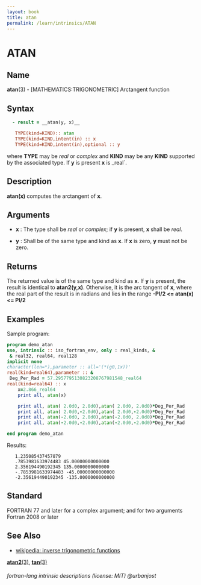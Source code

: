 ```yaml
---
layout: book
title: atan
permalink: /learn/intrinsics/ATAN
---
```

# ATAN
## __Name__

__atan__(3) - \[MATHEMATICS:TRIGONOMETRIC\] Arctangent function

## __Syntax__
```fortran
  - result = __atan(y, x)__

   TYPE(kind=KIND):: atan
   TYPE(kind=KIND,intent(in) :: x
   TYPE(kind=KIND,intent(in),optional :: y
```
where __TYPE__ may be _real_ or _complex_ and __KIND__ may be any __KIND__ supported
by the associated type. If __y__ is present __x__ is _real`.

## __Description__

__atan(x)__ computes the arctangent of __x__.

## __Arguments__

  - __x__
    : The type shall be _real_ or _complex_; if __y__ is present, __x__
      shall be _real_.

  - __y__
    : Shall be of the same type and kind as __x__. If __x__ is zero, __y__ 
    must not be zero.

## __Returns__

The returned value is of the same type and kind as __x__. If __y__ is
present, the result is identical to __atan2(y,x)__. Otherwise, it is the
arc tangent of __x__, where the real part of the result is in radians
and lies in the range
__-PI/2 \<= atan(x) \<= PI/2__

## __Examples__

Sample program:

```fortran
program demo_atan
use, intrinsic :: iso_fortran_env, only : real_kinds, &
 & real32, real64, real128
implicit none
character(len=*),parameter :: all='(*(g0,1x))'
real(kind=real64),parameter :: &
 Deg_Per_Rad = 57.2957795130823208767981548_real64
real(kind=real64) :: x 
    x=2.866_real64
    print all, atan(x)

    print all, atan( 2.0d0, 2.0d0),atan( 2.0d0, 2.0d0)*Deg_Per_Rad
    print all, atan( 2.0d0,-2.0d0),atan( 2.0d0,-2.0d0)*Deg_Per_Rad
    print all, atan(-2.0d0, 2.0d0),atan(-2.0d0, 2.0d0)*Deg_Per_Rad
    print all, atan(-2.0d0,-2.0d0),atan(-2.0d0,-2.0d0)*Deg_Per_Rad

end program demo_atan
```
  Results:
```text
   1.235085437457879
   .7853981633974483 45.00000000000000
   2.356194490192345 135.0000000000000
   -.7853981633974483 -45.00000000000000
   -2.356194490192345 -135.0000000000000
```
## __Standard__

FORTRAN 77 and later for a complex argument; and for two
arguments Fortran 2008 or later

## __See Also__

 - [wikipedia: inverse trigonometric functions](https://en.wikipedia.org/wiki/Inverse_trigonometric_functions)

[__atan2__(3)](ATAN2), [__tan__(3)](TAN)

###### fortran-lang intrinsic descriptions (license: MIT) @urbanjost
